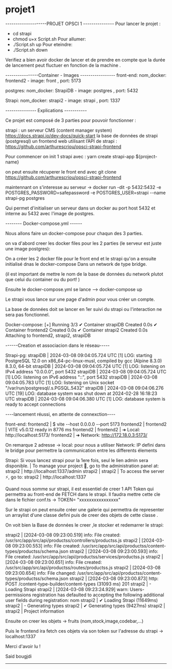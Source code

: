 # projet1
--------------------PROJET OPSCI 1 ---------------
Pour lancer le projet :
- cd strapi
- chmod u+x Script.sh 
Pour allumer:
- ./Script.sh up 
Pour eteindre: 
- ./Script.sh down

Verifiez a bien avoir docker de lancer et de prendre en compte 
que la durée de lancement peut fluctuer en fonction de la machine .

----------------Container - Images -----------------
front-end:
    nom_docker: frontend2   - image:    front  , port: 5173

postgres:
    nom_docker: StrapiDB  - image: postgres    , port: 5432

Strapi:
    nom_docker: strapi2 - image: strapi   , port: 1337

---------------  Explications -----------


Ce projet est composé de 3 parties pour pouvoir fonctionner :

strapi : un serveur CMS (content manager system) https://docs.strapi.io/dev-docs/quick-start
la base de données de strapi (postgresql)
un frontend web utilisant l’API de strapi : https://github.com/arthurescriou/opsci-strapi-frontend

Pour commencer on init 1 strapi avec :
yarn create strapi-app ${project-name}

on peut ensuite récuperer le front end avec
 git clone  https://github.com/arthurescriou/opsci-strapi-frontend

maintennant on s'interesse au serveur -> 
docker run -dit -p 5432:5432 -e POSTGRES_PASSWORD=safepassword -e POSTGRES_USER=strapi --name strapi-pg postgres

Qui permet d'initialiser un serveur dans un docker au port host 5432 et interne au 5432 avec l'image de postgres.

--------    Docker-compose.yml                        ------  

Nous allons faire un docker-compose pour chaqun des 3 parties.

on va d'abord creer les docker files pour les 2 parties (le serveur est juste une image postgres):

On a créer les 2 docker file pour le front end et le strapi qu'on a ensuite initialisé dnas le docker-compose Dans un network de type bridge.

(il est important de mettre le nom de la base de données du network plutot que celui du container ou du port!  )

Ensuite le docker-compose.yml se lance --> docker-compose up

Le strapi vous lance sur une page d'admin pour vous créer un compte.

La base de données doit se lancer en 1er suivi du strapi ou l'interaction ne sera pas fonctionnel.

Docker-compose:
[+] Running 3/3
 ✔ Container strapiDB   Created                                                                                         0.0s 
 ✔ Container frontend2  Created                                                                                         0.0s 
 ✔ Container strapi2    Created                                                                                         0.0s 
Attaching to frontend2, strapi2, strapiDB

------Creation et associacion dans le réseau-----

Strapi-pg: 
strapiDB   | 2024-03-08 09:04:05.724 UTC [1] LOG:  starting PostgreSQL 12.0 on x86_64-pc-linux-musl, compiled by gcc (Alpine 8.3.0) 8.3.0, 64-bit
strapiDB   | 2024-03-08 09:04:05.724 UTC [1] LOG:  listening on IPv4 address "0.0.0.0", port 5432
strapiDB   | 2024-03-08 09:04:05.724 UTC [1] LOG:  listening on IPv6 address "::", port 5432
strapiDB   | 2024-03-08 09:04:05.783 UTC [1] LOG:  listening on Unix socket "/var/run/postgresql/.s.PGSQL.5432"
strapiDB   | 2024-03-08 09:04:06.276 UTC [19] LOG:  database system was shut down at 2024-02-28 16:18:23 UTC
strapiDB   | 2024-03-08 09:04:06.380 UTC [1] LOG:  database system is ready to accept connections

----lancement réussi, en attente de connexction----

front-end: 
frontend2  | $ vite --host 0.0.0.0 --port 5173
frontend2  | 
frontend2  |   VITE v5.0.12  ready in 8776 ms
frontend2  | 
frontend2  |   ➜  Local:   http://localhost:5173/
frontend2  |   ➜  Network: http://172.18.0.3:5173/


On remarque 2 adresse -> local: pour nous a utiliser
                        Network: IP defini dans le bridge pour permettre la communication entre les differents élements

Strapi: Si vous lancez strapi pour la 1ere fois, seul le lien admin sera disponible.
 | To manage your project 🚀, go to the administration panel at:
strapi2    | http://localhost:1337/admin
strapi2    | 
strapi2    | To access the server ⚡️, go to:
strapi2    | http://localhost:1337


Quand nous somme sur strapi, il est essentiel de creer 1 API Token qui permettra au front-end de FETCH dans le strapi.
Il faudra mettre cette cle dans le fichier conf.ts -> TOKEN= "xxxxxxxxxxxxxxxx"


Sur le strapi on peut ensuite créer une galerie qui permettra de representer un arraylist d'une classe  defini puis de creer des  objets de cette classe  . 

On voit bien la Base de données le creer ,le stocker et redemarrer le strapi:

strapi2    | [2024-03-08 09:23:00.519] info: File created: /usr/src/app/src/api/productss/controllers/productss.js
strapi2    | [2024-03-08 09:23:00.553] info: File created: /usr/src/app/src/api/productss/content-types/productss/schema.json
strapi2    | [2024-03-08 09:23:00.593] info: File created: /usr/src/app/src/api/productss/services/productss.js
strapi2    | [2024-03-08 09:23:00.651] info: File created: /usr/src/app/src/api/productss/routes/productss.js
strapi2    | [2024-03-08 09:23:00.654] info: File changed: /usr/src/app/src/api/productss/content-types/productss/schema.json
strapi2    | [2024-03-08 09:23:00.873] http: POST /content-type-builder/content-types (31093 ms) 201
strapi2    | - Loading Strapi
strapi2    | [2024-03-08 09:23:24.929] warn: Users-permissions registration has defaulted to accepting the following additional user fields during registration: nom
strapi2    | ✔ Loading Strapi (11649ms)
strapi2    | - Generating types
strapi2    | ✔ Generating types (9427ms)
strapi2    | 
strapi2    |  Project information

Ensuite on creer les objets -> fruits (nom,stock,image,codebar,...)

Puis le frontend ira fetch ces objets via son token sur l'adresse du strapi -> localhost:1337


Merci d'avoir lu ! 

Said bougjdi

--------------------- --------------------
